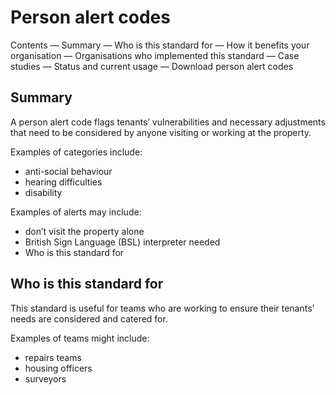 # Person alert codes

Contents
— Summary
— Who is this standard for
— How it benefits your organisation
— Organisations who implemented this standard
— Case studies
— Status and current usage
— Download person alert codes

## Summary

A person alert code flags tenants’ vulnerabilities and necessary adjustments that need to be considered by anyone visiting or working at the property.

Examples of categories include:

- anti-social behaviour
- hearing difficulties
- disability 

Examples of alerts may include:

- don’t visit the property alone
- British Sign Language (BSL) interpreter needed
- Who is this standard for

## Who is this standard for

This standard is useful for teams who are working to ensure their tenants' needs are considered and catered for.

Examples of teams might include:

- repairs teams
- housing officers
- surveyors
